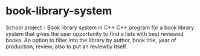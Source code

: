 # book-library-system
School project - Book library system in C++
C++ program for a book library system that gives the user opportunity to find a lists with best reviewed books.
An option to filter into the library by author, book title, year of production, review, also to put an reviewby itself.
